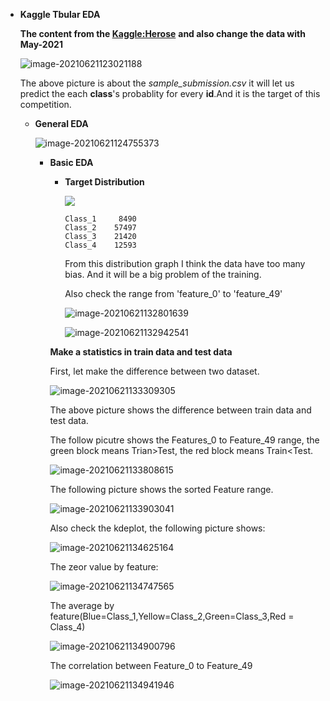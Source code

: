 + **Kaggle Tbular EDA**

  **The content from the [Kaggle:Herose](https://www.kaggle.com/piantic/tps-june-2021-basic-eda-t-sne-visualization)** **and also change the data with May-2021**

  ![image-20210621123021188](https://github.com/WannaBeSuperteur/2020/blob/master/AI/kaggle/2021_06_Tabular_Playground_May_2021/EDA/12.png)

  The above picture is about the *sample_submission.csv* it will let us predict the each **class**'s probablity for every **id**.And it is the target of this competition.

  + **General EDA**

    ![image-20210621124755373](https://github.com/WannaBeSuperteur/2020/blob/master/AI/kaggle/2021_06_Tabular_Playground_May_2021/EDA/1.png)

    + **Basic EDA**

      + **Target Distribution**

        ![](https://github.com/WannaBeSuperteur/2020/blob/master/AI/kaggle/2021_06_Tabular_Playground_May_2021/EDA/2.png)

        ```
        Class_1     8490
        Class_2    57497
        Class_3    21420
        Class_4    12593
        ```

        From this distribution graph I think the data have too many bias. And it will be a big problem of the training.

        Also check the range from 'feature_0' to 'feature_49'

        <img src="https://github.com/WannaBeSuperteur/2020/blob/master/AI/kaggle/2021_06_Tabular_Playground_May_2021/EDA/3.png" alt="image-20210621132801639"  />

        ![image-20210621132942541](https://github.com/WannaBeSuperteur/2020/blob/master/AI/kaggle/2021_06_Tabular_Playground_May_2021/EDA/4.png)

      **Make a statistics in train data and test data**

      First, let make the difference between two dataset.

      ![image-20210621133309305](https://github.com/WannaBeSuperteur/2020/blob/master/AI/kaggle/2021_06_Tabular_Playground_May_2021/EDA/5.png)

      The above picture shows the difference between train data and test data.

      The follow picutre shows the Features_0 to Feature_49 range, the green block means Trian>Test, the red block means Train<Test.

      ![image-20210621133808615](https://github.com/WannaBeSuperteur/2020/blob/master/AI/kaggle/2021_06_Tabular_Playground_May_2021/EDA/6.png)

      The following picture shows the sorted Feature range.

      ![image-20210621133903041](https://github.com/WannaBeSuperteur/2020/blob/master/AI/kaggle/2021_06_Tabular_Playground_May_2021/EDA/7.png)

       Also check the kdeplot, the following picture shows:

      ![image-20210621134625164](https://github.com/WannaBeSuperteur/2020/blob/master/AI/kaggle/2021_06_Tabular_Playground_May_2021/EDA/8.png)

      The zeor value by feature:

      ![image-20210621134747565](https://github.com/WannaBeSuperteur/2020/blob/master/AI/kaggle/2021_06_Tabular_Playground_May_2021/EDA/9.png)

      The average by feature(Blue=Class_1,Yellow=Class_2,Green=Class_3,Red = Class_4)

      ![image-20210621134900796](https://github.com/WannaBeSuperteur/2020/blob/master/AI/kaggle/2021_06_Tabular_Playground_May_2021/EDA/10.png)

      The correlation between Feature_0 to Feature_49

      ![image-20210621134941946](https://github.com/WannaBeSuperteur/2020/blob/master/AI/kaggle/2021_06_Tabular_Playground_May_2021/EDA/11.png)

      

